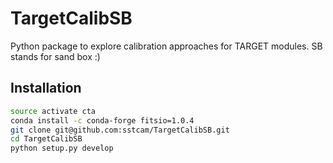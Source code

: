 # TargetCalibSB
Python package to explore calibration approaches for TARGET modules. SB stands for sand box :)

## Installation

```bash
source activate cta
conda install -c conda-forge fitsio=1.0.4
git clone git@github.com:sstcam/TargetCalibSB.git
cd TargetCalibSB
python setup.py develop
```
